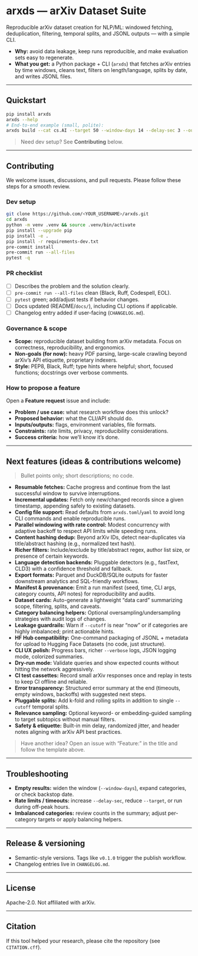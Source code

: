 
# arxds — arXiv Dataset Suite

Reproducible arXiv dataset creation for NLP/ML: windowed fetching, deduplication, filtering, temporal splits, and JSONL outputs — with a simple CLI.

- **Why:** avoid data leakage, keep runs reproducible, and make evaluation sets easy to regenerate.
- **What you get:** a Python package + CLI (`arxds`) that fetches arXiv entries by time windows, cleans text, filters on length/language, splits by date, and writes JSONL files.

---

## Quickstart

```bash
pip install arxds
arxds --help
# End-to-end example (small, polite):
arxds build --cat cs.AI --target 50 --window-days 14 --delay-sec 3 --outdir ./out --cutoff 2023-01-01T00:00:00Z
````

> Need dev setup? See **Contributing** below.

---

## Contributing

We welcome issues, discussions, and pull requests. Please follow these steps for a smooth review.

### Dev setup

```bash
git clone https://github.com/<YOUR_USERNAME>/arxds.git
cd arxds
python -m venv .venv && source .venv/bin/activate
pip install --upgrade pip
pip install -e .
pip install -r requirements-dev.txt
pre-commit install
pre-commit run --all-files
pytest -q
```

### PR checklist

* [ ] Describes the problem and the solution clearly.
* [ ] `pre-commit run --all-files` clean (Black, Ruff, Codespell, EOL).
* [ ] `pytest` green; add/adjust tests if behavior changes.
* [ ] Docs updated (README/`docs/`), including CLI options if applicable.
* [ ] Changelog entry added if user-facing (`CHANGELOG.md`).

### Governance & scope

* **Scope:** reproducible dataset building from arXiv metadata. Focus on correctness, reproducibility, and ergonomics.
* **Non-goals (for now):** heavy PDF parsing, large-scale crawling beyond arXiv’s API etiquette, proprietary indexers.
* **Style:** PEP8, Black, Ruff; type hints where helpful; short, focused functions; docstrings over verbose comments.

### How to propose a feature

Open a **Feature request** issue and include:

* **Problem / use case:** what research workflow does this unlock?
* **Proposed behavior:** what the CLI/API should do.
* **Inputs/outputs:** flags, environment variables, file formats.
* **Constraints:** rate limits, privacy, reproducibility considerations.
* **Success criteria:** how we’ll know it’s done.

---

## Next features (ideas & contributions welcome)

> Bullet points only; short descriptions; no code.

* **Resumable fetches:** Cache progress and continue from the last successful window to survive interruptions.
* **Incremental updates:** Fetch only new/changed records since a given timestamp, appending safely to existing datasets.
* **Config file support:** Read defaults from `arxds.toml`/`yaml` to avoid long CLI commands and enable reproducible runs.
* **Parallel windowing with rate control:** Modest concurrency with adaptive backoff to respect API limits while speeding runs.
* **Content hashing dedup:** Beyond arXiv IDs, detect near-duplicates via title/abstract hashing (e.g., normalized text hash).
* **Richer filters:** Include/exclude by title/abstract regex, author list size, or presence of certain keywords.
* **Language detection backends:** Pluggable detectors (e.g., fastText, CLD3) with a confidence threshold and fallback.
* **Export formats:** Parquet and DuckDB/SQLite outputs for faster downstream analytics and SQL-friendly workflows.
* **Manifest & provenance:** Emit a run manifest (seed, time, CLI args, category counts, API notes) for reproducibility and audits.
* **Dataset cards:** Auto-generate a lightweight “data card” summarizing scope, filtering, splits, and caveats.
* **Category balancing helpers:** Optional oversampling/undersampling strategies with audit logs of changes.
* **Leakage guardrails:** Warn if `--cutoff` is near “now” or if categories are highly imbalanced; print actionable hints.
* **HF Hub compatibility:** One-command packaging of JSONL + metadata for upload to Hugging Face Datasets (no code, just structure).
* **CLI UX polish:** Progress bars, richer `--verbose` logs, JSON logging mode, colorized summaries.
* **Dry-run mode:** Validate queries and show expected counts without hitting the network aggressively.
* **CI test cassettes:** Record small arXiv responses once and replay in tests to keep CI offline and reliable.
* **Error transparency:** Structured error summary at the end (timeouts, empty windows, backoffs) with suggested next steps.
* **Pluggable splits:** Add k-fold and rolling splits in addition to single `--cutoff` temporal splits.
* **Relevance sampling:** Optional keyword- or embedding-guided sampling to target subtopics without manual filters.
* **Safety & etiquette:** Built-in min delay, randomized jitter, and header notes aligning with arXiv API best practices.

> Have another idea? Open an issue with “Feature:” in the title and follow the template above.

---

## Troubleshooting

* **Empty results:** widen the window (`--window-days`), expand categories, or check backstop date.
* **Rate limits / timeouts:** increase `--delay-sec`, reduce `--target`, or run during off-peak hours.
* **Imbalanced categories:** review counts in the summary; adjust per-category targets or apply balancing helpers.

---

## Release & versioning

* Semantic-style versions. Tags like `v0.1.0` trigger the publish workflow.
* Changelog entries live in `CHANGELOG.md`.

---

## License

Apache-2.0. Not affiliated with arXiv.

---

## Citation

If this tool helped your research, please cite the repository (see `CITATION.cff`).

```

